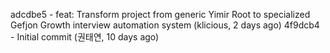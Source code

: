 adcdbe5 - feat: Transform project from generic Yimir Root to specialized Gefjon Growth interview automation system (klicious, 2 days ago)
4f9dcb4 - Initial commit (권태연, 10 days ago)